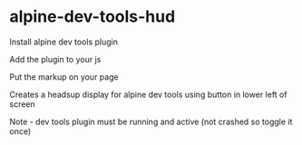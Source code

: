 # alpine-dev-tools-hud
Install alpine dev tools plugin

Add the plugin to your js

Put the markup on your page

Creates a headsup display for alpine dev tools using button in lower left of screen

Note - dev tools plugin must be running and active (not crashed so toggle it once)
